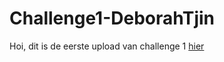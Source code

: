 # Challenge1-DeborahTjin

Hoi, dit is de eerste upload van challenge 1
[hier](https://debbieeey.github.io/Challenge1-DeborahTjin/)
